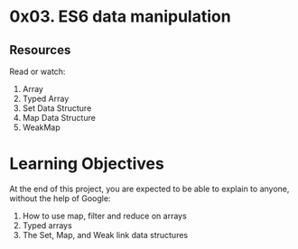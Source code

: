 # 0x03. ES6 data manipulation

## Resources

Read or watch:

1. Array
2. Typed Array
3. Set Data Structure
4. Map Data Structure
5. WeakMap

# Learning Objectives

At the end of this project, you are expected to be able to explain to anyone, without the help of Google:

1. How to use map, filter and reduce on arrays
2. Typed arrays
3. The Set, Map, and Weak link data structures

